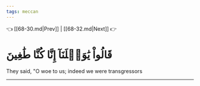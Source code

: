 ```yaml
---
tags: meccan
---
```


👈 [[68-30.md|Prev]] | [[68-32.md|Next]] 👉

# قَالُواْ يَٰوَيۡلَنَآ إِنَّا كُنَّا طَٰغِينَ

They said, "O woe to us; indeed we were transgressors

---

